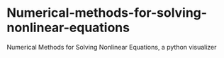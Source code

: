 # Numerical-methods-for-solving-nonlinear-equations
 Numerical Methods for Solving Nonlinear Equations, a python visualizer
